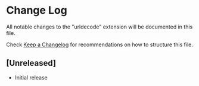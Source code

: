 # Change Log
All notable changes to the "urldecode" extension will be documented in this file.

Check [Keep a Changelog](http://keepachangelog.com/) for recommendations on how to structure this file.

## [Unreleased]
- Initial release